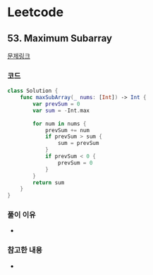 # Leetcode

## 53. Maximum Subarray


[문제링크](https://leetcode.com/problems/maximum-subarray/)



### 코드

```swift
class Solution {
    func maxSubArray(_ nums: [Int]) -> Int {
        var prevSum = 0
        var sum = -Int.max
        
        for num in nums {
            prevSum += num
            if prevSum > sum {
                sum = prevSum
            }
            if prevSum < 0 {
                prevSum = 0
            }
        }
        return sum
    }
}
```

### 풀이 이유
-

### 참고한 내용
- 
